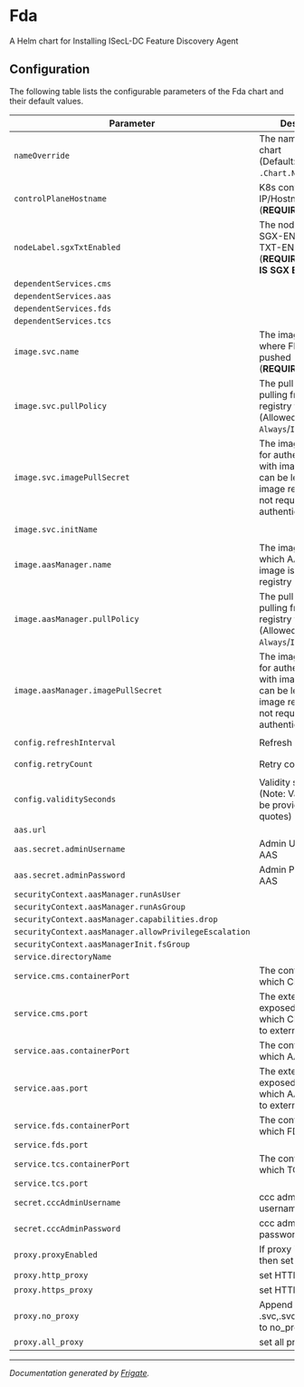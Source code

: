 
Fda
===========

A Helm chart for Installing ISecL-DC Feature Discovery Agent


## Configuration

The following table lists the configurable parameters of the Fda chart and their default values.

| Parameter                | Description             | Default        |
| ------------------------ | ----------------------- | -------------- |
| `nameOverride` | The name for FDA chart<br> (Default: `.Chart.Name`) | `""` |
| `controlPlaneHostname` | K8s control plane IP/Hostname<br> (**REQUIRED**) | `"<user input>"` |
| `nodeLabel.sgxTxtEnabled` | The node label for SGX-ENABLED and TXT-ENABLED hosts<br> (**REQUIRED IF NODE IS SGX ENABLED**) | `"<user input>"` |
| `dependentServices.cms` |  | `"cms"` |
| `dependentServices.aas` |  | `"aas"` |
| `dependentServices.fds` |  | `"fds"` |
| `dependentServices.tcs` |  | `"tcs"` |
| `image.svc.name` | The image registry where FDS image is pushed<br> (**REQUIRED**) | `"<user input>"` |
| `image.svc.pullPolicy` | The pull policy for pulling from container registry for FDS <br> (Allowed values: `Always`/`IfNotPresent`) | `"Always"` |
| `image.svc.imagePullSecret` | The image pull secret for authenticating with image registry, can be left empty if image registry does not require authentication | `null` |
| `image.svc.initName` |  | `"<user input>"` |
| `image.aasManager.name` | The image name with which AAS manager image is pushed to registry | `null` |
| `image.aasManager.pullPolicy` | The pull policy for pulling from container registry for AAS<br> (Allowed values: `Always`/`IfNotPresent`) | `"Always"` |
| `image.aasManager.imagePullSecret` | The image pull secret for authenticating with image registry, can be left empty if image registry does not require authentication | `null` |
| `config.refreshInterval` | Refresh Interval | `"<user input>"` |
| `config.retryCount` | Retry count | `"<user input>"` |
| `config.validitySeconds` | Validity seconds (Note: Value needs to be provided in quotes) | `"<user input>"` |
| `aas.url` |  | `null` |
| `aas.secret.adminUsername` | Admin Username for AAS | `null` |
| `aas.secret.adminPassword` | Admin Password for AAS | `null` |
| `securityContext.aasManager.runAsUser` |  | `1001` |
| `securityContext.aasManager.runAsGroup` |  | `1001` |
| `securityContext.aasManager.capabilities.drop` |  | `["all"]` |
| `securityContext.aasManager.allowPrivilegeEscalation` |  | `false` |
| `securityContext.aasManagerInit.fsGroup` |  | `1001` |
| `service.directoryName` |  | `"fda"` |
| `service.cms.containerPort` | The containerPort on which CMS can listen | `8445` |
| `service.cms.port` | The externally exposed NodePort on which CMS can listen to external traffic | `30445` |
| `service.aas.containerPort` | The containerPort on which AAS can listen | `8444` |
| `service.aas.port` | The externally exposed NodePort on which AAS can listen to external traffic | `30444` |
| `service.fds.containerPort` | The containerPort on which FDS can listen | `13000` |
| `service.fds.port` |  | `30500` |
| `service.tcs.containerPort` | The containerPort on which TCS can listen | `9000` |
| `service.tcs.port` |  | `30502` |
| `secret.cccAdminUsername` | ccc admin token username | `null` |
| `secret.cccAdminPassword` | ccc admin token password | `null` |
| `proxy.proxyEnabled` | If proxy is enabled, then set to true | `false` |
| `proxy.http_proxy` | set HTTP Proxy value | `null` |
| `proxy.https_proxy` | set HTTP Proxy value | `null` |
| `proxy.no_proxy` | Append .svc,.svc.cluster.local, to no_proxy | `null` |
| `proxy.all_proxy` | set all proxy value | `null` |



---
_Documentation generated by [Frigate](https://frigate.readthedocs.io)._

